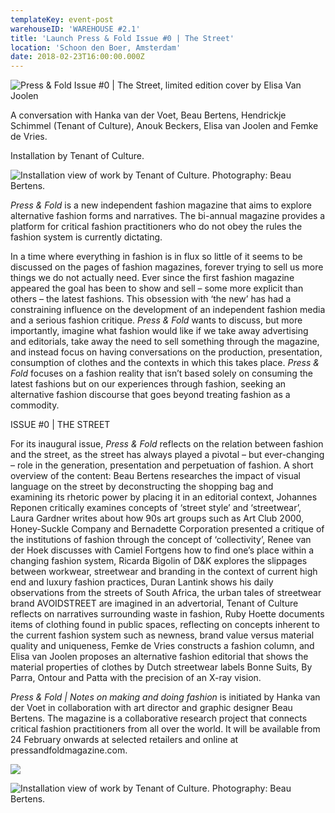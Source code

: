 ```yaml
---
templateKey: event-post
warehouseID: 'WAREHOUSE #2.1'
title: 'Launch Press & Fold Issue #0 | The Street'
location: 'Schoon den Boer, Amsterdam'
date: 2018-02-23T16:00:00.000Z
---
```

![Press & Fold Issue #0 | The Street, limited edition cover by Elisa Van Joolen ](/img/press-fold-x-ah_limitededition_warehouse2018-copy.jpg "Press & Fold Issue #0 | The Street, limited edition cover by Elisa Van Joolen ")

A conversation with Hanka van der Voet, Beau Bertens, Hendrickje Schimmel (Tenant of Culture), Anouk Beckers, Elisa van Joolen and Femke de Vries.

Installation by Tenant of Culture.



![Installation view of work by Tenant of Culture. Photography: Beau Bertens.](/img/2018_pf_launch-tenant-of-culture_06-copy.jpg "Installation view of work by Tenant of Culture. Photography: Beau Bertens.")

*Press & Fold* is a new independent fashion magazine that aims to explore alternative fashion forms and narratives. The bi-annual magazine provides a platform for critical fashion practitioners who do not obey the rules the fashion system is currently dictating.

In a time where everything in fashion is in flux so little of it seems to be discussed on the pages of fashion magazines, forever trying to sell us more things we do not actually need. Ever since the first fashion magazine appeared the goal has been to show and sell – some more explicit than others – the latest fashions. This obsession with ‘the new’ has had a constraining influence on the development of an independent fashion media and a serious fashion critique. *Press & Fold* wants to discuss, but more importantly, imagine what fashion would like if we take away advertising and editorials, take away the need to sell something through the magazine, and instead focus on having conversations on the production, presentation, consumption of clothes and the contexts in which this takes place. *Press & Fold* focuses on a fashion reality that isn’t based solely on consuming the latest fashions but on our experiences through fashion, seeking an alternative fashion discourse that goes beyond treating fashion as a commodity.

ISSUE #0 | THE STREET

For its inaugural issue, *Press & Fold* reflects on the relation between fashion and the street, as the street has always played a pivotal – but ever-changing – role in the generation, presentation and perpetuation of fashion. A short overview of the content: Beau Bertens researches the impact of visual language on the street by deconstructing the shopping bag and examining its rhetoric power by placing it in an editorial context, Johannes Reponen critically examines concepts of ‘street style’ and ‘streetwear’, Laura Gardner writes about how 90s art groups such as Art Club 2000, Honey-Suckle Company and Bernadette Corporation presented a critique of the institutions of fashion through the concept of ‘collectivity’, Renee van der Hoek discusses with Camiel Fortgens how to find one’s place within a changing fashion system, Ricarda Bigolin of D&K explores the slippages between workwear, streetwear and branding in the context of current high end and luxury fashion practices, Duran Lantink shows his daily observations from the streets of South Africa, the urban tales of streetwear brand AVOIDSTREET are imagined in an advertorial, Tenant of Culture reflects on narratives surrounding waste in fashion, Ruby Hoette documents items of clothing found in public spaces, reflecting on concepts inherent to the current fashion system such as newness, brand value versus material quality and uniqueness, Femke de Vries constructs a fashion column, and Elisa van Joolen proposes an alternative fashion editorial that shows the material properties of clothes by Dutch streetwear labels Bonne Suits, By Parra, Ontour and Patta with the precision of an X-ray vision.

*Press & Fold | Notes on making and doing fashion* is initiated by Hanka van der Voet in collaboration with art director and graphic designer Beau Bertens. The magazine is a collaborative research project that connects critical fashion practitioners from all over the world. It will be available from 24 February onwards at selected retailers and online at pressandfoldmagazine.com.

![](/img/2018_pf_launch-tenant-of-culture_07a-copy.jpg)



![Installation view of work by Tenant of Culture. Photography: Beau Bertens.](/img/2018_pf_launch-tenant-of-culture_01a-copy.jpg "Installation view of work by Tenant of Culture. Photography: Beau Bertens.")